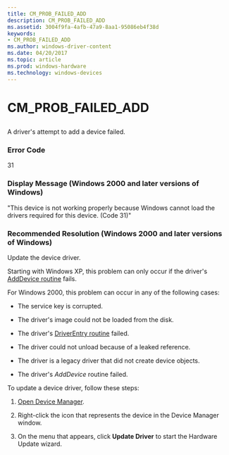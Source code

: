 ```yaml
---
title: CM_PROB_FAILED_ADD
description: CM_PROB_FAILED_ADD
ms.assetid: 3004f9fa-4afb-47a9-8aa1-95086eb4f38d
keywords:
- CM_PROB_FAILED_ADD
ms.author: windows-driver-content
ms.date: 04/20/2017
ms.topic: article
ms.prod: windows-hardware
ms.technology: windows-devices
---
```


# CM_PROB_FAILED_ADD


## <a href="" id="ddk-cm-prob-failed-add-dg"></a>


A driver's attempt to add a device failed.

### Error Code

31

### Display Message (Windows 2000 and later versions of Windows)

"This device is not working properly because Windows cannot load the drivers required for this device. (Code 31)"

### Recommended Resolution (Windows 2000 and later versions of Windows)

Update the device driver.

Starting with Windows XP, this problem can only occur if the driver's [AddDevice routine](https://msdn.microsoft.com/library/windows/hardware/ff566398) fails.

For Windows 2000, this problem can occur in any of the following cases:

-   The service key is corrupted.

-   The driver's image could not be loaded from the disk.

-   The driver's [DriverEntry routine](https://msdn.microsoft.com/library/windows/hardware/ff566402) failed.

-   The driver could not unload because of a leaked reference.

-   The driver is a legacy driver that did not create device objects.

-   The driver's *AddDevice* routine failed.

To update a device driver, follow these steps:

1.  [Open Device Manager](using-device-manager.md).

2.  Right-click the icon that represents the device in the Device Manager window.

3.  On the menu that appears, click **Update Driver** to start the Hardware Update wizard.

 

 





